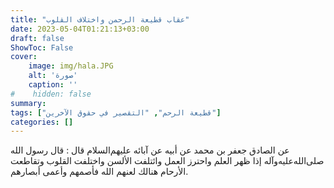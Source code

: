 ```yaml
---
title: "عقاب قطيعة الرحمن واختلاف القلوب"
date: 2023-05-04T01:21:13+03:00
draft: false
ShowToc: False
cover:
    image: img/hala.JPG
    alt: 'صورة'
    caption: ''
#    hidden: false
summary: 
tags: ["قطيعة الرحم", "التقصير في حقوق الآخرين"]
categories: []
---
```

عن الصادق جعفر بن محمد عن أبيه عن آبائه عليهم‌السلام قال :
قال رسول الله صلى‌الله‌عليه‌وآله إذا ظهر العلم واحترز العمل وائتلفت الألسن
واختلفت القلوب وتقاطعت الأرحام هنالك لعنهم الله فأصمهم وأعمى
أبصارهم.

